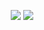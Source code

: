 <p align="center">
  <img src="https://github-readme-stats.vercel.app/api/top-langs/?username=sponguswastaken&title_color=ffffff&text_color=daf7dc&bg_color=151515"/>
  <img src="https://github-readme-stats.vercel.app/api?username=sponguswastaken&&show_icons=true&title_color=ffffff&icon_color=bb2acf&text_color=daf7dc&bg_color=151515"/>
</p>

